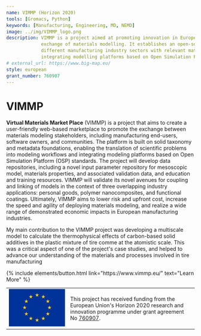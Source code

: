 ```yaml
---
name: VIMMP (Horizon 2020)
tools: [Gromacs, Python]
keywords: [Manufacturing, Engineering, MD, NEMD]
image: ../img/VIMMP_logo.png
description: VIMMP is a project aimed at promoting innovation in European manufacturing industry through the
             exchange of materials modelling. It establishes an open-source web-based marketplace that connects
             different manufacturing industry sectors with relevant materials modelling activities and resources,
             integrating modelling platforms based on Open Simulation Platform (OSP) standards.
# external_url: https://www.big-map.eu/
style: european
grant_number: 760907
---
```


# VIMMP

**Virtual Materials Market Place** (VIMMP) is a project that aims to create a user-friendly web-based marketplace to promote the exchange between materials modeling stakeholders, including manufacturing end-users, software owners, and communities.
The platform is built on solid taxonomy and metadata foundations, enabling the translation of scientific problems into modeling workflows and integrating modeling platforms based on Open Simulation Platform (OSP) standards.
The project will develop data repositories, including a novel input parameter repository for mesoscopic model, materials properties, and associated validation data, and education and training resources.
VIMMP will validate its novel avenues for coupling and linking of models in the context of three overlapping industry applications: personal goods, polymer nanocomposites, and functional coatings. Ultimately, VIMMP aims to lower risk and upfront cost, increase the speed and agility of deploying materials modeling, and realize a wide range of demonstrated economic impacts in European manufacturing industries.

My main contribution to the VIMMP project was developing a multiscale model to calculate the thermophysical effects of carbon-based solid additives in the plastic mixture of tire comme at the atomistic scale.
This was a critical aspect of one of the project's case studies, and helped to advance our understanding of the materials and processes involved in tire manufacturing


<p class="text-center">
{% include elements/button.html link="https://www.vimmp.eu/" text="Learn More" %}
</p>

<div class="text-muted mt-4 col-lg-6 col-md-8">
    <table style="border-collapse: collapse; border: none;">
        <tbody>
            <tr style="border: none;">
                <td style="border: none;min-width:150px">
                    <img style='height:100px, width:auto' src='../img/EUflag.jpg'>
                </td>
                <td style="border: none;">
                    This project has received funding from the European Union's Horizon 2020 research and innovation programme under grant agreement No <a href="https://cordis.europa.eu/project/id/760907">760907</a>.
                </td>
            </tr>
        </tbody>
    </table>
</div>
